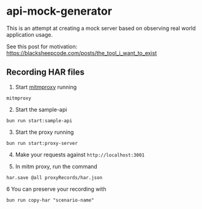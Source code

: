 # api-mock-generator 

This is an attempt at creating a mock server based on observing real world application usage. 

See this post for motivation: https://blacksheepcode.com/posts/the_tool_i_want_to_exist

## Recording HAR files 

1. Start [mitmproxy](https://mitmproxy.org/) running

```
mitmproxy
```

2. Start the sample-api

```
bun run start:sample-api
```


3. Start the proxy running 

```
bun run start:proxy-server
```


4. Make your requests against `http://localhost:3001`

5. In mitm proxy, run the command

```
har.save @all proxyRecords/har.json
```

6 You can preserve your recording with 

```
bun run copy-har "scenario-name"
```

